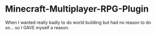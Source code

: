 # Minecraft-Multiplayer-RPG-Plugin
When I wanted really badly to do world building but had no reason to do so... so I GAVE myself a reason.
